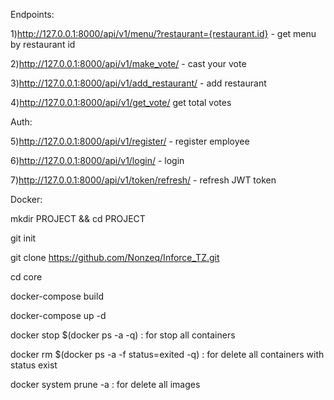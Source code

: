 Endpoints:

1)http://127.0.0.1:8000/api/v1/menu/?restaurant={restaurant.id} - get menu by restaurant id

2)http://127.0.0.1:8000/api/v1/make_vote/ - cast your vote

3)http://127.0.0.1:8000/api/v1/add_restaurant/ - add restaurant

4)http://127.0.0.1:8000/api/v1/get_vote/ get total votes

Auth:

5)http://127.0.0.1:8000/api/v1/register/ - register employee

6)http://127.0.0.1:8000/api/v1/login/ - login

7)http://127.0.0.1:8000/api/v1/token/refresh/ - refresh JWT token


Docker:

mkdir PROJECT && cd PROJECT

git init

git clone https://github.com/Nonzeq/Inforce_TZ.git

cd core

docker-compose build

docker-compose up -d


docker stop $(docker ps -a -q) : for stop all containers

docker rm $(docker ps -a -f status=exited -q) : for delete all containers with status exist

docker system prune -a : for delete all images
